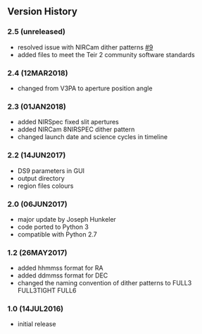## Version History

### 2.5 (unreleased)

- resolved issue with NIRCam dither patterns [#9](#9)
- added files to meet the Teir 2 community software standards

### 2.4 (12MAR2018)

- changed from V3PA to aperture position angle

### 2.3 (01JAN2018)

- added NIRSpec fixed slit apertures
- added NIRCam 8NIRSPEC dither pattern
- changed launch date and science cycles in timeline

### 2.2 (14JUN2017)

- DS9 parameters in GUI
- output directory
- region files colours

### 2.0 (06JUN2017)

- major update by Joseph Hunkeler
- code ported to Python 3
- compatible with Python 2.7

### 1.2 (26MAY2017)

- added hhmmss format for RA 
- added ddmmss format for DEC
- changed the naming convention of dither patterns to FULL3 FULL3TIGHT FULL6

### 1.0 (14JUL2016)

- initial release
